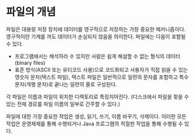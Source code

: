 # 파일의 개념

파일은 대용량 저장 장치에 데이터를 영구적으로 저장하는 가장 중요한 메커니즘이다. 영구적이란 기계를 꺼도 데이터가 손실되지 않음을 의미한다. 파일에는 다음이 포함될 수 있다. 

- 프로그램에서는 해석하라 수 있지만 사람은 쉽게 해설할 수 없는 형식의 데이터(binary files)
- 표준 방식(ASCII 또는 유티코드 사용)으로 코드화되고 사용자가 직접 읽을 수 있는 영숫자 문자(텍스트 파일), 텍스트 파일은 일반적으로 일련의 문자를 포함하고 특수 문자(개행 문자)로 끝나는 일련의 줄로 구성된다.


각 파일은 이름과 파일이 위치한 디렉토리로 특징지어진다. (디스크에서 파일을 찾을 수 있는 전체 경로를 파일 이름의 일부로 간주할 수 있다.)

파일에 대한 가장 중요한 작업은 생성, 읽기, 쓰기, 이름 바꾸기, 삭제이다. 이러한 모든 작업은 운영체제를 통해 수행되거나 Java 프로그램의 적절한 작업을 통해 수행될 수 있다.